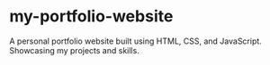 # my-portfolio-website
A personal portfolio website built using HTML, CSS, and JavaScript. Showcasing my projects and skills.
